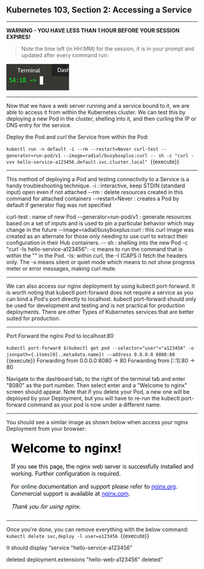 ## Kubernetes 103, Section 2: Accessing a Service
---

**WARNING - YOU HAVE LESS THAN 1 HOUR BEFORE YOUR SESSION EXPIRES!**

>Note the time left (in HH:MM) for the session, it is in your prompt and updated after every command run:

![Terminal Time Remaining](./assets/term-expire.png)

---


Now that we have a web server running and a service bound to it, we are able to access it from within the Kubernetes cluster. We can test this by deploying a new Pod in the cluster, shelling into it, and then curling the IP or DNS entry for the service.

Deploy the Pod and curl the Service from within the Pod:


`kubectl run -n default -i --rm --restart=Never curl-test --generator=run-pod/v1 --image=radial/busyboxplus:curl -- sh -c "curl -vvv hello-service-a123456.default.svc.cluster.local"
`{{execute}}

---


This method of deploying a Pod and testing connectivity to a Service is a handy troubleshooting technique.
-i : interactive, keep STDIN (standard input) open even if not attached
--rm : delete resources created in this command for attached containers
--restart=Never : creates a Pod by default if generator flag was not specified

curl-test : name of new Pod
--generator=run-pod/v1 : generate resources based on a set of inputs and is used to pin a particular behavior which may change in the future
--image=radial/busyboxplus:curl : this curl image was created as an alternate for those only needing to use curl to extract their configuration in their Hub containers.
-- sh : shelling into the new Pod
-c "curl -Is hello-service-a123456": -c means to run the command that is within the "" in the Pod.
-Is: within curl, the -I (CAPS i) fetch the headers only. The -s means silent or quiet mode which means to not show progress meter or error messages, making curl mute.

---

We can also access our nginx deployment by using kubectl port-forward. It is worth noting that kubectl port-forward does not require a service as you can bind a Pod's port directly to localhost. kubectl port-forward should only be used for development and testing and is not practical for production deployments. There are other Types of Kubernetes services that are better suited for production.

---

Port Forward the nginx Pod to localhost:80

`kubectl port-forward $(kubectl get pod --selector="user"="a123456" -o jsonpath={.items[0]..metadata.name}) --address 0.0.0.0 8080:80
`{{execute}}
Forwarding from 0.0.0.0:8080 -> 80 Forwarding from [::1]:80 -> 80

Navigate to the dashboard tab, to the right of the terminal tab and enter "8080" as the port number. Then select enter and a "Welcome to nginx" screen should appear. Note that if you delete your Pod, a new one will be deployed by your Deployment, but you will have to re-run the kubectl port-forward command as your pod is now under a different name. 

---

You should see a similar image as shown below when access your nginx Deployment from your browser:


![](./assets/nginx.PNG)

---

Once you're done, you can remove everything with the below command:
`kubectl delete svc,deploy -l user=a123456
`{{execute}}

It should display “service "hello-service-a123456"

deleted deployment.extensions "hello-web-a123456" deleted”
